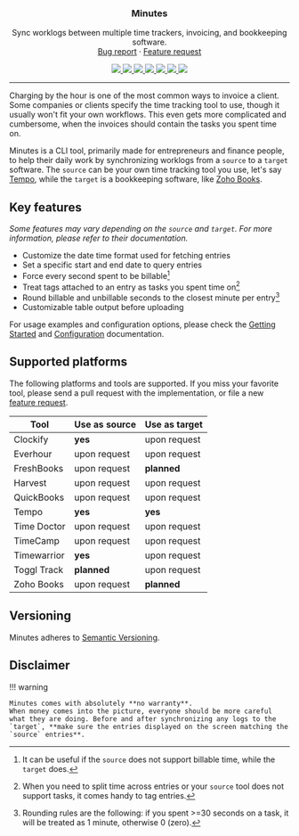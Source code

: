 <div align="center">
  <h3 align="center">Minutes</h3>

  <p align="center">
    Sync worklogs between multiple time trackers, invoicing, and bookkeeping software.
    <br />
    <a href="https://github.com/gabor-boros/minutes/issues/new?assignees=gabor-boros&labels=needs+triage&template=bug_report.md&title=%5BBUG%5D+">Bug report</a>
    ·
    <a href="https://github.com/gabor-boros/minutes/issues/new?assignees=gabor-boros&labels=enhancement&template=feature_request.md&title=%5BREQUEST%5D">Feature request</a>
  </p>

  <p align="center">
    <a href="https://github.com/gabor-boros/minutes/graphs/contributors">
        <img src="https://img.shields.io/github/contributors/gabor-boros/minutes.svg" />
    </a>
    <a href="https://github.com/gabor-boros/minutes/network/members">
        <img src="https://img.shields.io/github/forks/gabor-boros/minutes.svg" />
    </a>
    <a href="https://github.com/gabor-boros/minutes/stargazers">
        <img src="https://img.shields.io/github/stars/gabor-boros/minutes.svg" />
    </a>
    <a href="https://github.com/gabor-boros/minutes/issues">
        <img src="https://img.shields.io/github/issues/gabor-boros/minutes.svg" />
    </a>
    <a href="https://github.com/gabor-boros/minutes/blob/main/LICENSE">
        <img src="https://img.shields.io/github/license/gabor-boros/minutes.svg" />
    </a>
    <a href="https://codeclimate.com/github/gabor-boros/minutes/maintainability">
        <img src="https://api.codeclimate.com/v1/badges/316725f57830f48733e8/maintainability" />
    </a>
    <a href="https://codeclimate.com/github/gabor-boros/minutes/test_coverage">
        <img src="https://api.codeclimate.com/v1/badges/316725f57830f48733e8/test_coverage" />
    </a>
  </p>
</div>

---

Charging by the hour is one of the most common ways to invoice a client. Some companies or clients specify the time tracking tool to use, though it usually won't fit your own workflows. This even gets more complicated and cumbersome, when the invoices should contain the tasks you spent time on.

Minutes is a CLI tool, primarily made for entrepreneurs and finance people, to help their daily work by synchronizing worklogs from a `source` to a `target` software. The `source` can be your own time tracking tool you use, let's say [Tempo](https://tempo.io/), while the `target` is a bookkeeping software, like [Zoho Books](https://books.zoho.com).

## Key features

_Some features may vary depending on the `source` and `target`. For more information, please refer to their documentation._

- Customize the date time format used for fetching entries
- Set a specific start and end date to query entries
- Force every second spent to be billable[^1]
- Treat tags attached to an entry as tasks you spent time on[^2]
- Round billable and unbillable seconds to the closest minute per entry[^3]
- Customizable table output before uploading

[^1]: It can be useful if the `source` does not support billable time, while the `target` does.
[^2]: When you need to split time across entries or your `source` tool does not support tasks, it comes handy to tag entries.
[^3]: Rounding rules are the following: if you spent >=30 seconds on a task, it will be treated as 1 minute, otherwise 0 (zero).

For usage examples and configuration options, please check the [Getting Started](https://gabor-boros.github.io/minutes/getting-started) and [Configuration](https://gabor-boros.github.io/minutes/configuration) documentation.

## Supported platforms

The following platforms and tools are supported. If you miss your favorite tool, please send a pull request with the implementation, or file a new [feature request](https://github.com/gabor-boros/minutes/issues).

| Tool        | Use as source | Use as target |
| ----------- | ------------- | ------------- |
| Clockify    | **yes**       | upon request  |
| Everhour    | upon request  | upon request  |
| FreshBooks  | upon request  | **planned**   |
| Harvest     | upon request  | upon request  |
| QuickBooks  | upon request  | upon request  |
| Tempo       | **yes**       | **yes**       |
| Time Doctor | upon request  | upon request  |
| TimeCamp    | upon request  | upon request  |
| Timewarrior | **yes**       | upon request  |
| Toggl Track | **planned**   | upon request  |
| Zoho Books  | upon request  | **planned**   |

## Versioning

Minutes adheres to [Semantic Versioning](https://semver.org/spec/v2.0.0.html).

## Disclaimer

!!! warning
    
    Minutes comes with absolutely **no warranty**.
    When money comes into the picture, everyone should be more careful what they are doing. Before and after synchronizing any logs to the `target`, **make sure the entries displayed on the screen matching the `source` entries**.
